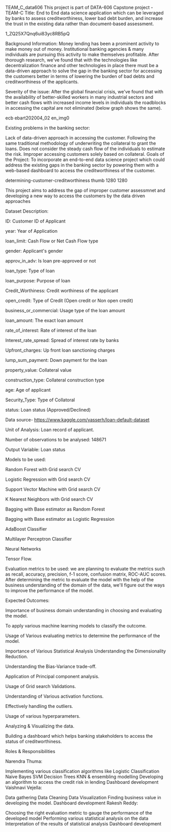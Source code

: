 TEAM_C_data606
This project is part of DATA-606 Capstone project -TEAM-C
Title: End to End data science application which can be leveraged by banks to assess creditworthiness, lower bad debt burden, and increase the trust in the existing data rather than document-based assessment.

1_ZQ25X7Qnq6ui83yc8RB5pQ

Background Information: Money lending has been a prominent activity to make money out of money. Institutional banking agencies & many individuals are pursuing this activity to make themselves profitable. After thorough research, we've found that with the technologies like decentralization finance and other technologies in place there must be a data-driven approach to solve the gap in the banking sector for accessing the customers better in terms of lowering the burden of bad debts and creditworthiness of the applicants.

Severity of the issue: After the global financial crisis, we've found that with the availability of better-skilled workers in many industrial sectors and better cash flows with increased income levels in individuals the roadblocks in accessing the capital are not eliminated (below graph shows the same).

ecb ebart202004_02 en_img0

Existing problems in the banking sector:

Lack of data-driven approach in accessing the customer.
Following the same traditional methodology of underwriting the collateral to grant the loans.
Does not consider the steady cash flow of the individuals to estimate the risk.
Improper accessing customers solely based on collateral.
Goals of the Project: To incorporate an end-to-end data science project which could address the existing gaps in the banking sector by powering them with a web-based dashboard to access the creditworthiness of the customer.

determining-customer-creditworthiness thumb 1280 1280

This project aims to address the gap of improper customer assessmnet and developing a new way to access the customers by the data driven approaches

Dataset Description:

ID: Customer ID of Applicant

year: Year of Application

loan_limit: Cash Flow or Net Cash Flow type

gender: Applicant's gender

approv_in_adv: Is loan pre-approved or not

loan_type: Type of loan

loan_purpose: Purpose of loan

Credit_Worthiness: Credit worthiness of the applicant

open_credit: Type of Credit (Open credit or Non open credit)

business_or_commercial: Usage type of the loan amount

loan_amount: The exact loan amount

rate_of_interest: Rate of interest of the loan

Interest_rate_spread: Spread of interest rate by banks

Upfront_charges: Up front loan sanctioning charges

lump_sum_payment: Down payment for the loan

property_value: Collateral value

construction_type: Collateral construction type

age: Age of applicant

Security_Type: Type of Collatoral

status: Loan status (Approved/Declined)

Data source- https://www.kaggle.com/yasserh/loan-default-dataset

Unit of Analysis: Loan record of applicant.

Number of observations to be analysed: 148671

Output Variable: Loan status

Models to be used:

Random Forest with Grid search CV

Logistic Regression with Grid search CV

Support Vector Machine with Grid search CV

K Nearest Neighbors with Grid search CV

Bagging with Base estimator as Random Forest

Bagging with Base estimator as Logistic Regression

AdaBoost Classifier

Multilayer Perceptron Classifier

Neural Networks

Tensor Flow.

Evaluation metrics to be used: we are planning to evaluate the metrics such as recall, accuracy, precision, f-1 score, confusion matrix, ROC-AUC scores. After determining the metric to evaluate the model with the help of the business understanding of the domain of the data, we'll figure out the ways to improve the performance of the model.

Expected Outcomes:

Importance of business domain understanding in choosing and evaluating the model.

To apply various machine learning models to classify the outcome.

Usage of Various evaluating metrics to determine the performance of the model.

Importance of Various Statistical Analysis Understanding the Dimensionality Reduction.

Understanding the Bias-Variance trade-off.

Application of Principal component analysis.

Usage of Grid search Validations.

Understanding of Various activation functions.

Effectively handling the outliers.

Usage of various hyperparameters.

Analyzing & Visualizing the data.

Building a dashboard which helps banking stakeholders to access the status of creditworthiness.

Roles & Responsibilities

Narendra Thuma:

Implementing various classification algorithms like Logistic Classification
Naive Bayes
SVM
Decision Trees
KNN & ensembling modelling
Developing an algorithm to access the credit risk in lending
Dashboard development
Vaishnavi Vejella:

Data gathering
Data Cleaning
Data Visualization
Finding business value in developing the model.
Dashboard development
Rakesh Reddy:

Choosing the right evaluation metric to gauge the performance of the developed model
Performing various statistical analysis on the data
Interpretation of the results of statistical analysis
Dashboard development

